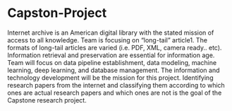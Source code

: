 # Capston-Project
Internet archive is an American digital library with the stated mission of access to all knowledge. Team is focusing on “long-tail” article1. The formats of long-tail articles are varied (i.e. PDF, XML, camera ready.. etc). Information retrieval and preservation are essential for information age. Team will focus on data pipeline establishment, data modeling, machine learning, deep learning, and database management. The information and technology development will be the mission for this project. 
Identifying research papers from the internet and classifying them according to which ones are actual research papers and which ones are not is the goal of the Capstone research project. 
